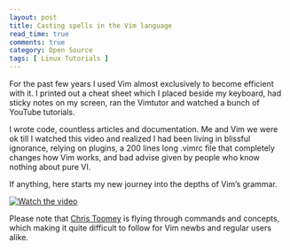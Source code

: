 ```yaml
---
layout: post
title: Casting spells in the Vim language
read_time: true  
comments: true
category: Open Source
tags: [ Linux Tutorials ]
---
```


For the past few years I used Vim almost exclusively to become efficient with it. I printed out a cheat sheet which I placed beside my keyboard, had sticky notes on my screen, ran the Vimtutor and watched a bunch of YouTube tutorials. 

I wrote code, countless articles and documentation. Me and Vim we were ok till I watched this video and realized I had been living in blissful ignorance, relying on plugins, a 200 lines long .vimrc file that completely changes how Vim works, and bad advise given by people who know nothing about pure VI.

If anything, here starts my new journey into the depths of Vim’s grammar.

[![Watch the video](https://img.youtube.com/vi/wlR5gYd6um0/maxresdefault.jpg)](https://youtu.be/wlR5gYd6um0)

Please note that [Chris Toomey](https://ctoomey.com/) is flying through commands and concepts, which making it quite difficult to follow for Vim newbs and regular users alike.
